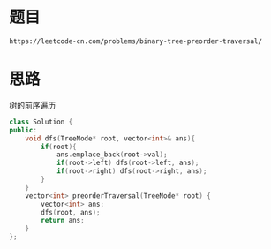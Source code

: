 # 题目
`https://leetcode-cn.com/problems/binary-tree-preorder-traversal/`


# 思路
树的前序遍历
```cpp
class Solution {
public:
    void dfs(TreeNode* root, vector<int>& ans){
        if(root){
            ans.emplace_back(root->val);
            if(root->left) dfs(root->left, ans);
            if(root->right) dfs(root->right, ans);
        }
    }
    vector<int> preorderTraversal(TreeNode* root) {
        vector<int> ans;
        dfs(root, ans);
        return ans;
    }
};
```